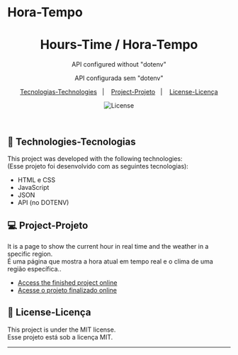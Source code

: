 # Hora-Tempo

<h1 align="center"> Hours-Time / Hora-Tempo </h1>
<p align="center"> API configured without "dotenv" </p>

<p align="center"> API configurada sem "dotenv"</p>

<p align="center">
  <a href="#-technologies-tecnologias">Tecnologias-Technologies</a>&nbsp;&nbsp;&nbsp;|&nbsp;&nbsp;&nbsp;
  <a href="#-project-projeto">Project-Projeto</a>&nbsp;&nbsp;&nbsp;|&nbsp;&nbsp;&nbsp;
  <a href="#memo-license-licença">License-Licença</a>
</p>

<p align="center">
  <img alt="License" src="https://img.shields.io/static/v1?label=license&message=MIT&color=49AA26&labelColor=000000">
</p>

<br>


## 🚀 Technologies-Tecnologias

This project was developed with the following technologies:<br>
(Esse projeto foi desenvolvido com as seguintes tecnologias):

- HTML e CSS
- JavaScript
- JSON
- API (no DOTENV)

## 💻 Project-Projeto

It is a page to show the current hour in real time and the weather in a specific region.<br>
É uma página que mostra a hora atual em tempo real e o clima de uma região específica..

- [Access the finished project online](https://alanovictor.github.io/Hora-Tempo/)<br>
- [Acesse o projeto finalizado online](https://alanovictor.github.io/Hora-Tempo/)


## :memo: License-Licença

This project is under the MIT license.<br>
Esse projeto está sob a licença MIT.

---

